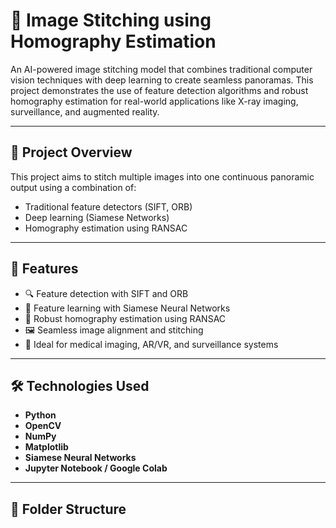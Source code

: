 # 🧠 Image Stitching using Homography Estimation

An AI-powered image stitching model that combines traditional computer vision techniques with deep learning to create seamless panoramas. This project demonstrates the use of feature detection algorithms and robust homography estimation for real-world applications like X-ray imaging, surveillance, and augmented reality.

---

## 📌 Project Overview

This project aims to stitch multiple images into one continuous panoramic output using a combination of:
- Traditional feature detectors (SIFT, ORB)
- Deep learning (Siamese Networks)
- Homography estimation using RANSAC

---

## 🚀 Features

- 🔍 Feature detection with SIFT and ORB
- 🧠 Feature learning with Siamese Neural Networks
- 🔄 Robust homography estimation using RANSAC
- 🖼️ Seamless image alignment and stitching
- 🧪 Ideal for medical imaging, AR/VR, and surveillance systems

---

## 🛠️ Technologies Used

- **Python**
- **OpenCV**
- **NumPy**
- **Matplotlib**
- **Siamese Neural Networks**
- **Jupyter Notebook / Google Colab**

---

## 📂 Folder Structure

